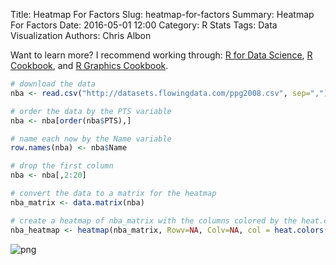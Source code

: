 Title: Heatmap For Factors
Slug: heatmap-for-factors
Summary: Heatmap For Factors
Date: 2016-05-01 12:00
Category: R Stats
Tags: Data Visualization
Authors: Chris Albon

Want to learn more? I recommend working through: [R for Data Science](http://amzn.to/2myxnhi), [R Cookbook](http://amzn.to/2lF6hkb), and [R Graphics Cookbook](http://amzn.to/2m0fcPL).


```R
# download the data
nba <- read.csv("http://datasets.flowingdata.com/ppg2008.csv", sep=",")
```


```R
# order the data by the PTS variable
nba <- nba[order(nba$PTS),]
```


```R
# name each now by the Name variable
row.names(nba) <- nba$Name
```


```R
# drop the first column
nba <- nba[,2:20]
```


```R
# convert the data to a matrix for the heatmap
nba_matrix <- data.matrix(nba)
```


```R
# create a heatmap of nba_matrix with the columns colored by the heat.colors
nba_heatmap <- heatmap(nba_matrix, Rowv=NA, Colv=NA, col = heat.colors(256), scale="column", margins=c(5,10))
```


![png]({filename}/images/heatmap-for-factors_files/heatmap-for-factors_6_0.png)
